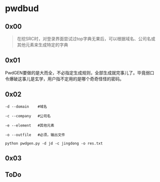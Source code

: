 # pwdbud

## 0x00
>在挖SRC时，对登录界面尝试过top字典无果后，可以根据域名、公司名或其他元素来生成特定的字典

## 0x01
PwdGEN要做的是大而全，不必指定生成规则，全部生成就完事儿了。毕竟弱口令爆破这事儿是玄学，用户指不定用的是哪个奇奇怪怪的密码。
## 0x02
~~~shell
-d --domain    #域名

-c --company   #公司名

-e --element   #其他元素

-o --outfile   #必须，输出文件
~~~
~~~shell
python pwdgen.py -d jd -c jingdong -o res.txt
~~~

## 0x03


## ToDo

